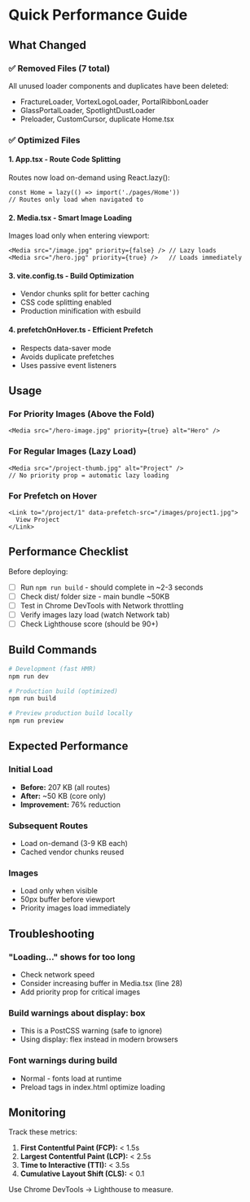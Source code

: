 # Quick Performance Guide

## What Changed

### ✅ Removed Files (7 total)
All unused loader components and duplicates have been deleted:
- FractureLoader, VortexLogoLoader, PortalRibbonLoader
- GlassPortalLoader, SpotlightDustLoader
- Preloader, CustomCursor, duplicate Home.tsx

### ✅ Optimized Files

#### 1. **App.tsx** - Route Code Splitting
Routes now load on-demand using React.lazy():
```tsx
const Home = lazy(() => import('./pages/Home'))
// Routes only load when navigated to
```

#### 2. **Media.tsx** - Smart Image Loading
Images load only when entering viewport:
```tsx
<Media src="/image.jpg" priority={false} /> // Lazy loads
<Media src="/hero.jpg" priority={true} />   // Loads immediately
```

#### 3. **vite.config.ts** - Build Optimization
- Vendor chunks split for better caching
- CSS code splitting enabled
- Production minification with esbuild

#### 4. **prefetchOnHover.ts** - Efficient Prefetch
- Respects data-saver mode
- Avoids duplicate prefetches
- Uses passive event listeners

## Usage

### For Priority Images (Above the Fold)
```tsx
<Media src="/hero-image.jpg" priority={true} alt="Hero" />
```

### For Regular Images (Lazy Load)
```tsx
<Media src="/project-thumb.jpg" alt="Project" />
// No priority prop = automatic lazy loading
```

### For Prefetch on Hover
```tsx
<Link to="/project/1" data-prefetch-src="/images/project1.jpg">
  View Project
</Link>
```

## Performance Checklist

Before deploying:
- [ ] Run `npm run build` - should complete in ~2-3 seconds
- [ ] Check dist/ folder size - main bundle ~50KB
- [ ] Test in Chrome DevTools with Network throttling
- [ ] Verify images lazy load (watch Network tab)
- [ ] Check Lighthouse score (should be 90+)

## Build Commands

```bash
# Development (fast HMR)
npm run dev

# Production build (optimized)
npm run build

# Preview production build locally
npm run preview
```

## Expected Performance

### Initial Load
- **Before:** 207 KB (all routes)
- **After:** ~50 KB (core only)
- **Improvement:** 76% reduction

### Subsequent Routes
- Load on-demand (3-9 KB each)
- Cached vendor chunks reused

### Images
- Load only when visible
- 50px buffer before viewport
- Priority images load immediately

## Troubleshooting

### "Loading..." shows for too long
- Check network speed
- Consider increasing buffer in Media.tsx (line 28)
- Add priority prop for critical images

### Build warnings about display: box
- This is a PostCSS warning (safe to ignore)
- Using display: flex instead in modern browsers

### Font warnings during build
- Normal - fonts load at runtime
- Preload tags in index.html optimize loading

## Monitoring

Track these metrics:
1. **First Contentful Paint (FCP):** < 1.5s
2. **Largest Contentful Paint (LCP):** < 2.5s
3. **Time to Interactive (TTI):** < 3.5s
4. **Cumulative Layout Shift (CLS):** < 0.1

Use Chrome DevTools → Lighthouse to measure.
